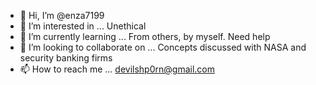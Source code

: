 - 👋 Hi, I’m @enza7199
- 👀 I’m interested in ... Unethical
- 🌱 I’m currently learning ... From others, by myself. Need help
- 💞️ I’m looking to collaborate on ... Concepts discussed with NASA and security banking firms
- 📫 How to reach me ...
devilshp0rn@gmail.com
<!---
enza7199/enza7199 is a ✨ special ✨ repository because its `README.md` (this file) appears on your GitHub profile.
You can click the Preview link to take a look at your changes.
--->
